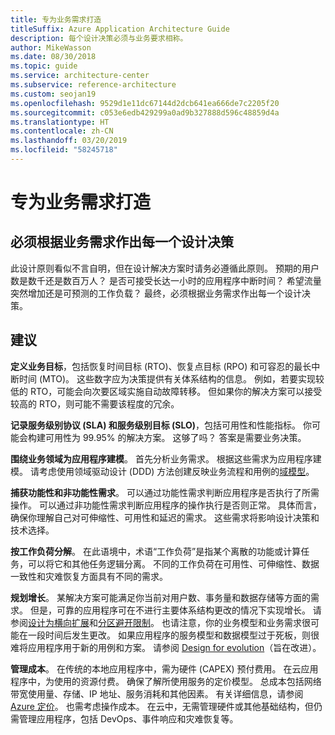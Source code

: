```yaml
---
title: 专为业务需求打造
titleSuffix: Azure Application Architecture Guide
description: 每个设计决策必须与业务要求相称。
author: MikeWasson
ms.date: 08/30/2018
ms.topic: guide
ms.service: architecture-center
ms.subservice: reference-architecture
ms.custom: seojan19
ms.openlocfilehash: 9529d1e11dc67144d2dcb641ea666de7c2205f20
ms.sourcegitcommit: c053e6edb429299a0ad9b327888d596c48859d4a
ms.translationtype: HT
ms.contentlocale: zh-CN
ms.lasthandoff: 03/20/2019
ms.locfileid: "58245718"
---
```

# <a name="build-for-the-needs-of-the-business"></a>专为业务需求打造

## <a name="every-design-decision-must-be-justified-by-a-business-requirement"></a>必须根据业务需求作出每一个设计决策

此设计原则看似不言自明，但在设计解决方案时请务必遵循此原则。 预期的用户数是数千还是数百万人？ 是否可接受长达一小时的应用程序中断时间？ 希望流量突然增加还是可预测的工作负载？ 最终，必须根据业务需求作出每一个设计决策。

## <a name="recommendations"></a>建议

**定义业务目标**，包括恢复时间目标 (RTO)、恢复点目标 (RPO) 和可容忍的最长中断时间 (MTO)。 这些数字应为决策提供有关体系结构的信息。 例如，若要实现较低的 RTO，可能会向次要区域实施自动故障转移。 但如果你的解决方案可以接受较高的 RTO，则可能不需要该程度的冗余。

**记录服务级别协议 (SLA) 和服务级别目标 (SLO)**，包括可用性和性能指标。 你可能会构建可用性为 99.95% 的解决方案。 这够了吗？ 答案是需要业务决策。

**围绕业务领域为应用程序建模**。 首先分析业务需求。 根据这些需求为应用程序建模。 请考虑使用领域驱动设计 (DDD) 方法创建反映业务流程和用例的[域模型][domain-model]。

**捕获功能性和非功能性需求**。 可以通过功能性需求判断应用程序是否执行了所需操作。 可以通过非功能性需求判断应用程序的操作执行是否则正常。 具体而言，确保你理解自己对可伸缩性、可用性和延迟的需求。 这些需求将影响设计决策和技术选择。

**按工作负荷分解**。 在此语境中，术语“工作负荷”是指某个离散的功能或计算任务，可以将它和其他任务逻辑分离。 不同的工作负荷在可用性、可伸缩性、数据一致性和灾难恢复方面具有不同的需求。

**规划增长**。 某解决方案可能满足你当前对用户数、事务量和数据存储等方面的需求。 但是，可靠的应用程序可在不进行主要体系结构更改的情况下实现增长。 请参阅[设计为横向扩展](scale-out.md)和[分区避开限制](partition.md)。 也请注意，你的业务模型和业务需求很可能在一段时间后发生更改。 如果应用程序的服务模型和数据模型过于死板，则很难将应用程序用于新的用例和方案。 请参阅 [Design for evolution](design-for-evolution.md)（旨在改进）。

**管理成本**。 在传统的本地应用程序中，需为硬件 (CAPEX) 预付费用。 在云应用程序中，为使用的资源付费。 确保了解所使用服务的定价模型。 总成本包括网络带宽使用量、存储、IP 地址、服务消耗和其他因素。 有关详细信息，请参阅 [Azure 定价][pricing]。 也需考虑操作成本。 在云中，无需管理硬件或其他基础结构，但仍需管理应用程序，包括 DevOps、事件响应和灾难恢复等。

[domain-model]: https://martinfowler.com/eaaCatalog/domainModel.html
[pricing]: https://azure.microsoft.com/pricing/
